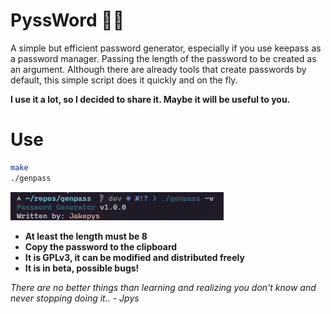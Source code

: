 # PyssWord 🕵️‍♂️
A simple but efficient password generator, especially if you use keepass as a password manager. Passing the length of the password to be created as an argument.
Although there are already tools that create passwords by default, this simple script does it quickly and on the fly.


**I use it a lot, so I decided to share it. Maybe it will be useful to you.**


# Use 
```sh
make
./genpass
```

![](./img/image.png)

- **At least the length must be 8**
- **Copy the password to the clipboard**
- **It is GPLv3, it can be modified and distributed freely**
- **It is in beta, possible bugs!**


*There are no better things than learning and realizing you don't know and never stopping doing it..  - Jpys*
